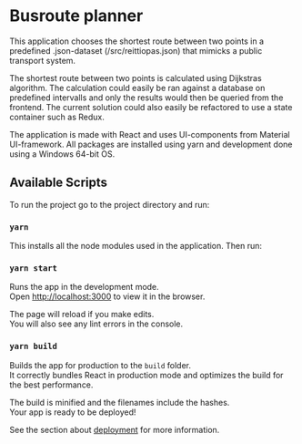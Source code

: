 # Busroute planner

This application chooses the shortest route between two points in a predefined .json-dataset (/src/reittiopas.json) that mimicks a public transport system.

The shortest route between two points is calculated using Dijkstras algorithm. The calculation could easily be ran against a database on predefined intervalls and only the results would then be queried from the frontend. The current solution could also easily be refactored to use a state container such as Redux.

The application is made with React and uses UI-components from Material UI-framework. All packages are installed using yarn and development done using a Windows 64-bit OS.

## Available Scripts

To run the project go to the project directory and run:

### `yarn`

This installs all the node modules used in the application.
Then run:

### `yarn start`

Runs the app in the development mode.<br />
Open [http://localhost:3000](http://localhost:3000) to view it in the browser.

The page will reload if you make edits.<br />
You will also see any lint errors in the console.

### `yarn build`

Builds the app for production to the `build` folder.<br />
It correctly bundles React in production mode and optimizes the build for the best performance.

The build is minified and the filenames include the hashes.<br />
Your app is ready to be deployed!

See the section about [deployment](https://facebook.github.io/create-react-app/docs/deployment) for more information.


